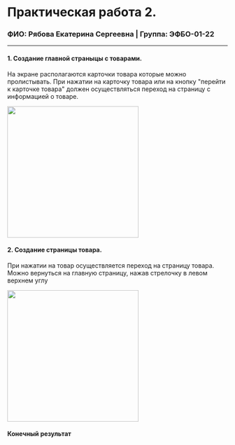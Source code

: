 Практическая работа 2.
=================================
### ФИО: Рябова Екатерина Сергеевна | Группа: ЭФБО-01-22

***
#### 1. Создание главной страныцы с товарами. 
На экране располагаются карточки товара которые можно пролистывать. При нажатии на карточку товара или на кнопку "перейти к карточке товара" должен осуществляться переход на страницу с информацией о товаре.

<img src="https://github.com/user-attachments/assets/990df9c4-9dd7-4acc-9663-1330f2370c09" width="300">

#### 2. Создание страницы товара. 
При нажатии на товар осуществляется переход на страницу товара. Можно вернуться на главную страницу, нажав стрелочку в левом верхнем углу

<img src="https://github.com/user-attachments/assets/72d02eb8-e954-410f-a0e4-b54171df541b" width="300">

#### Конечный результат
